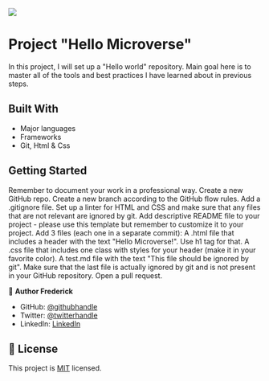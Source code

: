 ![](https://img.shields.io/badge/Microverse-blueviolet)

# Project "Hello Microverse"

In this project, I will set up a "Hello world" repository. Main goal here is to master all of the tools and best practices I have learned about in previous steps.


## Built With

- Major languages
- Frameworks
- Git, Html & Css

## Getting Started

Remember to document your work in a professional way.
Create a new GitHub repo.
Create a new branch according to the GitHub flow rules.
Add a .gitignore file.
Set up a linter for HTML and CSS and make sure that any files that are not relevant are ignored by git.
Add descriptive README file to your project - please use this template but remember to customize it to your project.
Add 3 files (each one in a separate commit):
A .html file that includes a header with the text "Hello Microverse!". Use h1 tag for that.
A .css file that includes one class with styles for your header (make it in your favorite color).
A test.md file with the text "This file should be ignored by git".
Make sure that the last file is actually ignored by git and is not present in your GitHub repository.
Open a pull request.

👤 **Author Frederick**

- GitHub: [@githubhandle](https://github.com/githubhandle)
- Twitter: [@twitterhandle](https://twitter.com/twitterhandle)
- LinkedIn: [LinkedIn](https://linkedin.com/in/linkedinhandle)


## 📝 License

This project is [MIT](./MIT.md) licensed.
